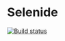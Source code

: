 # Selenide
[![Build status](https://ci.appveyor.com/api/projects/status/6i0ycrfe46gsws3o/branch/main?svg=true)](https://ci.appveyor.com/project/Dmitry57118/selenide/branch/main)
